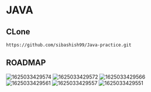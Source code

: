 # JAVA

## CLone
```
https://github.com/sibashish99/Java-practice.git

```

## ROADMAP
![1625033429574](https://user-images.githubusercontent.com/62691250/123910402-02ca4980-d998-11eb-941d-895d6abed428.jpg)
![1625033429572](https://user-images.githubusercontent.com/62691250/123910474-1b3a6400-d998-11eb-8dbe-68a90eb2b0cd.jpg)
![1625033429566](https://user-images.githubusercontent.com/62691250/123910497-24c3cc00-d998-11eb-999e-d0fad01ab2cf.jpg)
![1625033429561](https://user-images.githubusercontent.com/62691250/123910536-33aa7e80-d998-11eb-9a9f-fc0a7672d511.jpg)
![1625033429557](https://user-images.githubusercontent.com/62691250/123910557-402ed700-d998-11eb-9978-67511c921694.jpg)
![1625033429551](https://user-images.githubusercontent.com/62691250/123910574-47ee7b80-d998-11eb-9cbe-15c09e36b475.jpg)
